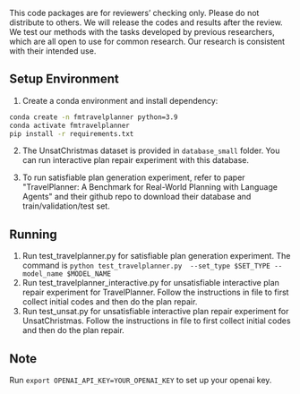 This code packages are for reviewers’ checking only. Please do not distribute to others. We will release the codes and results after the review.
We test our methods with the tasks developed by previous researchers, which are all open to use for common research. Our research is consistent with their intended use.

## Setup Environment

1. Create a conda environment and install dependency:
```bash
conda create -n fmtravelplanner python=3.9
conda activate fmtravelplanner
pip install -r requirements.txt
```

2. The UnsatChristmas dataset is provided in `database_small` folder. You can run interactive plan repair experiment with this database.

3. To run satisfiable plan generation experiment, refer to paper "TravelPlanner: A Benchmark for Real-World Planning with Language Agents" and their github repo to download their database and train/validation/test set.

## Running
1. Run test_travelplanner.py for satisfiable plan generation experiment. The command is ```python test_travelplanner.py  --set_type $SET_TYPE --model_name $MODEL_NAME```
2. Run test_travelplanner_interactive.py for unsatisfiable interactive plan repair experiment for TravelPlanner. Follow the instructions in file to first collect initial codes and then do the plan repair. 
3. Run test_unsat.py for unsatisfiable interactive plan repair experiment for UnsatChristmas. Follow the instructions in file to first collect initial codes and then do the plan repair. 

## Note
Run ```export OPENAI_API_KEY=YOUR_OPENAI_KEY``` to set up your openai key.